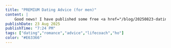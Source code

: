 ```yaml
---
title: "PREMIUM Dating Advice (for men)"
content: |
    Good news! I have published some free <a href="/blog/20250823-dating-advice">DATING ADVICE</a>.
publishDate: 23 Aug 2025
publishTime: "7:24 PM"
tags: ["dating","romance","advice","lifecoach","ho"]
color: "#E63366"
---
```

